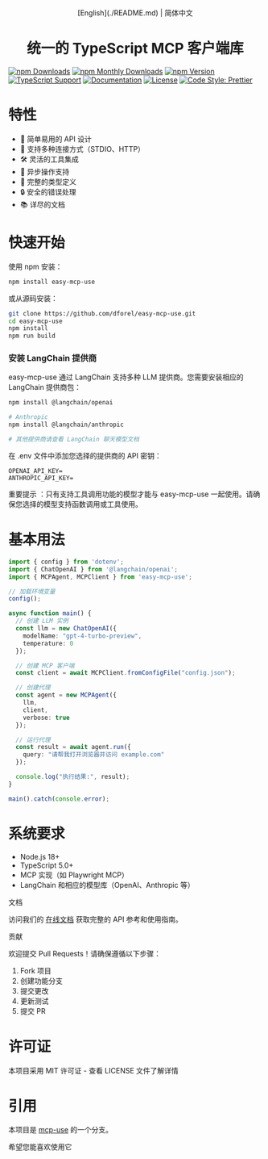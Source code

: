 <div align="center">
[English](./README.md) | 简体中文
</div>

<h1 align="center">统一的 TypeScript MCP 客户端库</h1>

[![npm Downloads](https://img.shields.io/npm/dw/easy-mcp-use.svg)](https://www.npmjs.com/package/easy-mcp-use)
[![npm Monthly Downloads](https://img.shields.io/npm/dm/easy-mcp-use.svg)](https://www.npmjs.com/package/easy-mcp-use)
[![npm Version](https://img.shields.io/npm/v/easy-mcp-use.svg)](https://www.npmjs.com/package/easy-mcp-use)
[![TypeScript Support](https://img.shields.io/npm/types/easy-mcp-use.svg)](https://www.npmjs.com/package/easy-mcp-use)
[![Documentation](https://img.shields.io/badge/docs-easy--mcp--use.52kx.net-blue)](https://easy-mcp-use.52kx.net)
[![License](https://img.shields.io/github/license/dforel/easy-mcp-use)](https://github.com/dforel/easy-mcp-use/blob/main/LICENSE)
[![Code Style: Prettier](https://img.shields.io/badge/code_style-prettier-ff69b4.svg)](https://prettier.io)


# 特性

- 🚀 简单易用的 API 设计
- 🔌 支持多种连接方式（STDIO、HTTP）
- 🛠 灵活的工具集成
- 🔄 异步操作支持
- 📝 完整的类型定义
- 🔒 安全的错误处理
- 📚 详尽的文档

# 快速开始

使用 npm 安装：

```bash
npm install easy-mcp-use

```

或从源码安装：

```bash
git clone https://github.com/dforel/easy-mcp-use.git
cd easy-mcp-use
npm install
npm run build

```

### 安装 LangChain 提供商
easy-mcp-use 通过 LangChain 支持多种 LLM 提供商。您需要安装相应的 LangChain 提供商包：

```bash
npm install @langchain/openai

# Anthropic
npm install @langchain/anthropic

# 其他提供商请查看 LangChain 聊天模型文档

```

在 .env 文件中添加您选择的提供商的 API 密钥：

```env
OPENAI_API_KEY=
ANTHROPIC_API_KEY=
```

重要提示 ：只有支持工具调用功能的模型才能与 easy-mcp-use 一起使用。请确保您选择的模型支持函数调用或工具使用。

# 基本用法

```typescript
import { config } from 'dotenv';
import { ChatOpenAI } from '@langchain/openai';
import { MCPAgent, MCPClient } from 'easy-mcp-use';

// 加载环境变量
config();

async function main() {
  // 创建 LLM 实例
  const llm = new ChatOpenAI({
    modelName: "gpt-4-turbo-preview",
    temperature: 0
  });

  // 创建 MCP 客户端
  const client = await MCPClient.fromConfigFile("config.json");

  // 创建代理
  const agent = new MCPAgent({
    llm,
    client,
    verbose: true
  });

  // 运行代理
  const result = await agent.run({
    query: "请帮我打开浏览器并访问 example.com"
  });

  console.log("执行结果:", result);
}

main().catch(console.error);

```

# 系统要求
- Node.js 18+
- TypeScript 5.0+
- MCP 实现（如 Playwright MCP）
- LangChain 和相应的模型库（OpenAI、Anthropic 等）

文档

访问我们的 [在线文档](https://easy-mcp-use.52kx.net/) 获取完整的 API 参考和使用指南。

贡献

欢迎提交 Pull Requests！请确保遵循以下步骤：

1. Fork 项目
2. 创建功能分支
3. 提交更改
4. 更新测试
5. 提交 PR

# 许可证

本项目采用 MIT 许可证 - 查看 LICENSE 文件了解详情

# 引用
本项目是 [mcp-use](https://github/mcp-use/mcp-use) 的一个分支。

希望您能喜欢使用它
